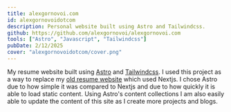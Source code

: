 ```yaml
---
title: alexgornovoi.com
id: alexgornovoidotcom
description: Personal website built using Astro and Tailwindcss.
github: https://github.com/alexgornovoi/alexgornovoi.com
tools: ["Astro", "Javascript", "Tailwindcss"]
pubDate: 2/12/2025
cover: "alexgornovoidotcom/cover.png"
---
```


My resume website built using [Astro](https://astro.build/) and [Tailwindcss](https://tailwindcss.com/). I used this project as a way to replace my [old resume website](https://github.com/alexgornovoi/resume-website) which used Nextjs. I chose Astro due to how simple it was compared to Nextjs and due to how quickly it is able to load static content. Using Astro's content collections I am also easily able to update the content of this site as I create more projects and blogs.
